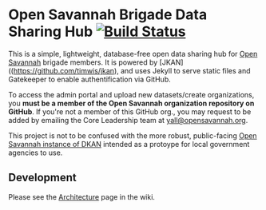 # Open Savannah Brigade Data Sharing Hub [![Build Status](https://travis-ci.org/timwis/jkan.svg?branch=gh-pages)](https://travis-ci.org/timwis/jkan)

This is a simple, lightweight, database-free open data sharing hub for [Open Savannah](https://opensavannah.org) brigade members. It is powered by [JKAN]((https://github.com/timwis/jkan), and uses Jekyll to serve static files and Gatekeeper to enable authentification via GitHub. 

To access the admin  portal and upload new datasets/create organizations, you **must be a member of the Open Savannah organization repository on GitHub**. If you're not a member of this GitHub org., you may request to be added by emailing the Core Leadership team at yall@opensavannah.org.

This project is not to be confused with the more robust, public-facing [Open Savannah instance of DKAN](https://test-city-of-savannah.pantheonsite.io) intended as a protoype for local government agencies to use. 

## Development
Please see the [Architecture](https://github.com/timwis/jkan/wiki/Architecture) page in the wiki.
